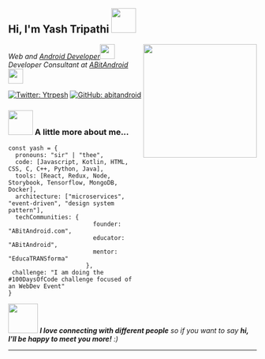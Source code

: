 <h2> Hi, I'm Yash Tripathi <img src="https://media.giphy.com/media/mGcNjsfWAjY5AEZNw6/giphy.gif" width="50"></h2>
<img align='right' src="https://media.giphy.com/media/ieyl9zmCjO4b4t6qoY/giphy.gif" width="230">
<p><em> Web and <a href="http://www.unb.br">Android Developer</a><img src="https://media.giphy.com/media/fYSnHlufseco8Fh93Z/giphy.gif" width="30"></br>Developer Consultant at <a href="https://www.ABitAndroid.in">ABitAndroid</a><img src="https://media.giphy.com/media/WUlplcMpOCEmTGBtBW/giphy.gif" width="30"> 
</em></p>

[![Twitter: Ytrpesh](https://img.shields.io/twitter/follow/ytrpesh?style=social)](https://twitter.com/ytrpesh)
[![GitHub: abitandroid](https://img.shields.io/github/followers/abitandroid?label=follow&style=social)](https://github.com/abitandroid)

### <img src="https://media.giphy.com/media/VgCDAzcKvsR6OM0uWg/giphy.gif" width="50"> A little more about me...  

```javascri
const yash = {
  pronouns: "sir" | "thee",
  code: [Javascript, Kotlin, HTML, CSS, C, C++, Python, Java],
  tools: [React, Redux, Node, Storybook, Tensorflow, MongoDB, Docker],
  architecture: ["microservices", "event-driven", "design system pattern"],
  techCommunities: {
                        founder: "ABitAndroid.com",
                        educator: "ABitAndroid",
                        mentor: "EducaTRANSforma"
                      },
 challenge: "I am doing the #100DaysOfCode challenge focused of an WebDev Event"
}
```

<img src="https://media.giphy.com/media/LnQjpWaON8nhr21vNW/giphy.gif" width="60"> <em><b>I love connecting with different people</b> so if you want to say <b>hi, I'll be happy to meet you more!</b> :)</em>

---
